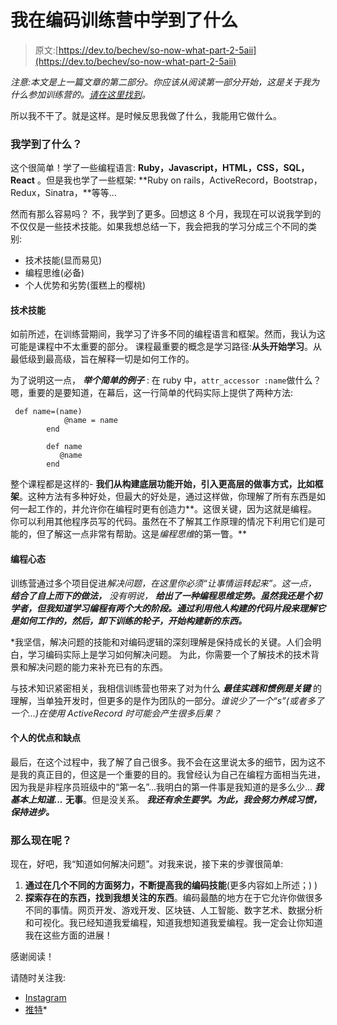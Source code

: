 # 我在编码训练营中学到了什么

> 原文:[https://dev.to/bechev/so-now-what-part-2-5aii](https://dev.to/bechev/so-now-what-part-2-5aii)

*注意:本文是上一篇文章的第二部分。你应该从阅读第一部分开始，这是关于我为什么参加训练营的。[请在这里找到](https://dev.to/bechev/why-i-attended-a-coding-bootcamp-49hc)。*

所以我不干了。就是这样。是时候反思我做了什么，我能用它做什么。

### [](#what-did-i-learn)**我学到了什么？**

这个很简单！学了一些编程语言: **Ruby，Javascript，HTML，CSS，SQL，React** 。但是我也学了一些框架: **Ruby on rails，ActiveRecord，Bootstrap，Redux，Sinatra，**等等...

然而有那么容易吗？ 不，我学到了更多。回想这 8 个月，我现在可以说我学到的不仅仅是一些技术技能。如果我想总结一下，我会把我的学习分成三个不同的类别:

*   技术技能(显而易见)
*   编程思维(必备)
*   个人优势和劣势(蛋糕上的樱桃)

#### [](#technical-skills)技术技能

如前所述，在训练营期间，我学习了许多不同的编程语言和框架。然而，我认为这可能是课程中不太重要的部分。
课程最重要的概念是学习路径:**从头开始学习**。从最低级到最高级，旨在解释一切是如何工作的。

为了说明这一点， ***举个简单的例子*** :
在 ruby 中，`attr_accessor :name`做什么？嗯，重要的是要知道，在幕后，这一行简单的代码实际上提供了两种方法:

```
 def name=(name) 
            @name = name 
        end

        def name
           @name
        end 
```

整个课程都是这样的- **我们从构建底层功能开始，引入更高层的做事方式，比如框架**。这种方法有多种好处，但最大的好处是，通过这样做，你理解了所有东西是如何一起工作的，并允许你在编程时更有创造力**。这很关键，因为这就是编程。你可以利用其他程序员写的代码。虽然在不了解其工作原理的情况下利用它们是可能的，但了解这一点非常有帮助。这是*编程思维*的第一瞥。**

#### [](#programming-mindset)编程心态

训练营通过多个项目促进*解决问题，在这里你必须“让事情运转起来”。这一点， ***结合了自上而下的做法，*** 没有明说， ***给出了一种编程思维定势。虽然我还是个初学者，但我知道学习编程有两个大的阶段。通过利用他人构建的代码片段来理解它是如何工作的，然后，卸下训练的轮子，开始构建新的东西。****

 *我坚信，解决问题的技能和对编码逻辑的深刻理解是保持成长的关键。人们会明白，学习编码实际上是学习如何解决问题。
为此，你需要一个了解技术的技术背景和解决问题的能力来补充已有的东西。

与技术知识紧密相关，我相信训练营也带来了对为什么 ***最佳实践和惯例是关键*** 的理解，当单独开发时，但更多的是作为团队的一部分。*谁说少了一个“s”(或者多了一个...)在使用 ActiveRecord 时可能会产生很多后果？*

#### [](#personal-strengths-and-weaknesses)个人的优点和缺点

最后，在这个过程中，我了解了自己很多。我不会在这里说太多的细节，因为这不是我的真正目的，但这是一个重要的目的。我曾经认为自己在编程方面相当先进，因为我是非程序员班级中的“第一名”...我明白的第一件事是我知道的是多么少... ***我基本上知道...*** **无事**。但是没关系。 ***我还有余生要学。为此，我会努力养成习惯，保持进步。***

### [](#and-so-now-what)**那么现在呢？**

现在，好吧，我“知道如何解决问题”。对我来说，接下来的步骤很简单:

1.  **通过在几个不同的方面努力，不断提高我的编码技能**(更多内容如上所述；) )
2.  **探索存在的东西，找到我想关注的东西**。编码最酷的地方在于它允许你做很多不同的事情。网页开发、游戏开发、区块链、人工智能、数字艺术、数据分析和可视化。我已经知道我爱编程，知道我想知道我爱编程。我一定会让你知道我在这些方面的进展！

感谢阅读！

请随时关注我:

*   [Instagram](https://www.instagram.com/bechev_/)
*   [推特](https://twitter.com/bechev?lang=en)*